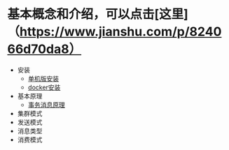 # 基本概念和介绍，可以点击[这里]（https://www.jianshu.com/p/824066d70da8）
* 安装
  * [单机版安装](./content/centos7-rocketmq单机版安裝.md)
  * [docker安装](./content/docker-rocketmq安裝.md)
* 基本原理
  * [事务消息原理](./content/RMQ事务消息原理.md)
* 集群模式
* 发送模式
* 消息类型
* 消费模式